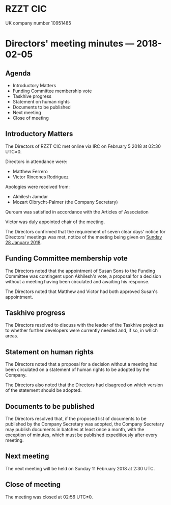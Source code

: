 # RZZT CIC

UK company number 10951485

# Directors' meeting minutes — 2018-02-05

## Agenda

- Introductory Matters
- Funding Committee membership vote
- Taskhive progress
- Statement on human rights
- Documents to be published
- Next meeting
- Close of meeting

## Introductory Matters

The Directors of RZZT CIC met online via IRC on February 5 2018 at 02:30 UTC±0.

Directors in attendance were:

- Matthew Ferrero
- Victor Rincones Rodriguez

Apologies were received from:

- Akhilesh Jamdar
- Mozart Olbrycht-Palmer (the Company Secretary)

Quroum was satisfied in accordance with the Articles of Association

Victor was duly appointed chair of the meeting.

The Directors confirmed that the requirement of seven clear days' notice for Directors' meetings was met, notice of the meeting being given on [Sunday 28 January 2018](https://github.com/RZZT/Company-Documents/blob/master/Minutes/Minutes-2018-01-28-Directors-Meeting.md).

## Funding Committee membership vote

The Directors noted that the appointment of Susan Sons to the Funding Committee was contingent upon Akhilesh's vote, a proposal for a decision without a meeting having been circulated and awaiting his response.

The Directors noted that Matthew and Victor had both approved Susan's appointment.

## Taskhive progress

The Directors resolved to discuss with the leader of the Taskhive project as to whether further developers were currently needed and, if so, in which areas.

## Statement on human rights

The Directors noted that a proposal for a decision without a meeting had been circulated on a statement of human rights to be adopted by the Company.

The Directors also noted that the Directors had disagreed on which version of the statement should be adopted.

## Documents to be published

The Directors resolved that, if the proposed list of documents to be published by the Company Secretary was adopted, the Company Secretary may publish documents in batches at least once a month, with the exception of minutes, which must be published expeditiously after every meeting.

## Next meeting

The next meeting will be held on Sunday 11 February 2018 at 2:30 UTC.

## Close of meeting

The meeting was closed at 02:56 UTC±0.
